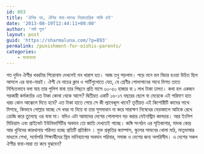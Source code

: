 ```yaml
---
id: 893
title: 'ঐশির নয়, ঐশির বাবা-মাদের নিয়মতান্ত্রিক শাস্তি চাই'
date: '2013-08-19T12:44:11+00:00'
author: 'শর্মা লুনা'
layout: post
guid: 'https://sharmaluna.com/?p=893'
permalink: /punishment-for-oishis-parents/
categories:
    - মাথাব্যাথা
---
```


গত দুদিন ঐশীর খবরটার শিরোনাম দেখলেই মন খারাপ হত। আজ তবু পড়লাম। পড়ে মনে হল বিচার হওয়া উচিত ছিল আসলে এর বাবা-মারই। ঐশী যে নাচের ক্লাব ও পার্টিগুলোতে যেত, যে শ্রেণীর পোলাপানের সাথে মিশত তাতে নিশ্চিতভাবে বলা যায় তার পুলিশ বাবা তার পিছনে প্রতি মাসে ৩০-৫০ হাজার বা ১ লাখ টাকা ঢালত। কথা হল একজন সরকারী কর্মকর্তার এত টাকা কোথা থেকে আসে? দ্বিতীয়ত একটি ১৬-১৭ বছরের ছেলে বা মেয়েকে এই পরিমাণ হাত খরচ কোন আক্কেলে দিতে হবে? এত টাকা হাতে পেয়ে সে কী ল্যাবেঞ্চুস খাবে? তৃতীয়ত এই কিশোরীটি কাদের সাথে মিশছে, কিভাবে গোল্লায় যাচ্ছে সে খবর না নিয়ে বা তার সুসমাধান না করে সারাক্ষণ নিষেধের বেড়াজালে আটকে রেখে ক্রেজি করে তুলেছে ওর বাবা মা। যদিও এটা আমাদের দেশের পোলাপান বড় করার মেইনস্ট্রিম কালচার। আর ইংলিশ মিডিয়াম এবং প্রাইভেট ইউনিভার্সিটির অবদান তো জাতি দেখতেই পাচ্ছে। জঙ্গি সংগঠন এর সূতিকাগার, মাদক কেন্দ্র আর খুনিদের কারখানায় পরিনত হচ্ছে প্রতিটি প্রতিষ্ঠান । মুক্ত প্রকৃতির ক্যাম্পাস, স্কুলের সামনের খোলা মাঠ, মাতৃভাষার মাধ্যমে শেখা, সর্বোপরি শিক্ষার্থীদের স্লিম মানিব্যাগের অবদান পরিবার, সমাজ ও দেশের জন্য অপরিসীম। এ দেশের সকল ঐশীর বাবা-মারা তা কবে বুঝবেন?